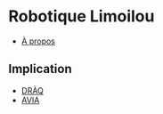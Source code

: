 # Robotique Limoilou

- [À propos](https://www.cegeplimoilou.ca/etudiants/vie-etudiante/activites/robotique/)

## Implication
- [DRÀQ](https://www.cegeplimoilou.ca/blogue/programmes-et-formations/sciences-et-genie/2022/l-equipe-du-cegep-limoilou-remporte-le-premier-defi-robotique-a-quebec/)
- [AVIA](https://robo-crc.ca/fr/avia-2023/)
